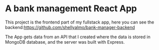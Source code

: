 # A bank management React App
This project is the frontend part of my fullstack app, here you can see the backend:https://github.com/shellyalmo/bank-manager-backend

The App gets data from an API that I created where the data is stored in MongoDB database, and the server was built with Express.
